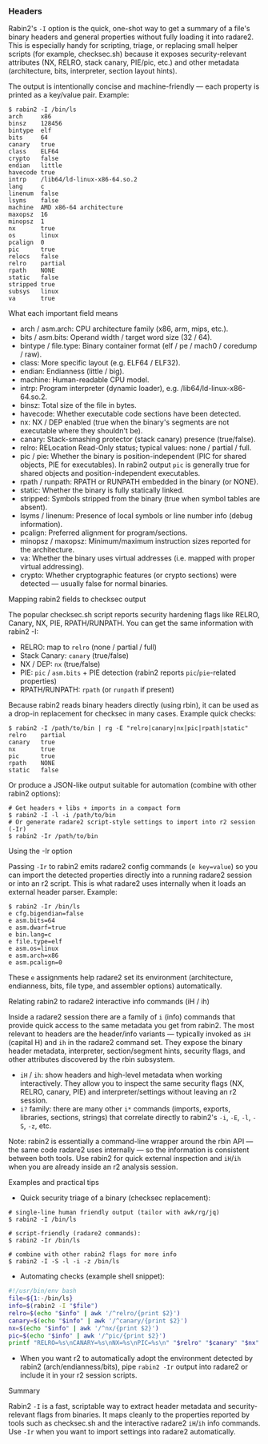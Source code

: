 ### Headers

Rabin2's `-I` option is the quick, one-shot way to get a summary of a file's binary headers and general properties without fully loading it into radare2. This is especially handy for scripting, triage, or replacing small helper scripts (for example, checksec.sh) because it exposes security-relevant attributes (NX, RELRO, stack canary, PIE/pic, etc.) and other metadata (architecture, bits, interpreter, section layout hints).

The output is intentionally concise and machine-friendly — each property is printed as a key/value pair. Example:

```console
$ rabin2 -I /bin/ls
arch     x86
binsz    128456
bintype  elf
bits     64
canary   true
class    ELF64
crypto   false
endian   little
havecode true
intrp    /lib64/ld-linux-x86-64.so.2
lang     c
linenum  false
lsyms    false
machine  AMD x86-64 architecture
maxopsz  16
minopsz  1
nx       true
os       linux
pcalign  0
pic      true
relocs   false
relro    partial
rpath    NONE
static   false
stripped true
subsys   linux
va       true
```

What each important field means

* arch / asm.arch: CPU architecture family (x86, arm, mips, etc.).
* bits / asm.bits: Operand width / target word size (32 / 64).
* bintype / file.type: Binary container format (elf / pe / mach0 / coredump / raw).
* class: More specific layout (e.g. ELF64 / ELF32).
* endian: Endianness (little / big).
* machine: Human-readable CPU model.
* intrp: Program interpreter (dynamic loader), e.g. /lib64/ld-linux-x86-64.so.2.
* binsz: Total size of the file in bytes.
* havecode: Whether executable code sections have been detected.
* nx: NX / DEP enabled (true when the binary's segments are not executable where they shouldn't be).
* canary: Stack-smashing protector (stack canary) presence (true/false).
* relro: RELocation Read-Only status; typical values: none / partial / full.
* pic / pie: Whether the binary is position-independent (PIC for shared objects, PIE for executables). In rabin2 output `pic` is generally true for shared objects and position-independent executables.
* rpath / runpath: RPATH or RUNPATH embedded in the binary (or NONE).
* static: Whether the binary is fully statically linked.
* stripped: Symbols stripped from the binary (true when symbol tables are absent).
* lsyms / linenum: Presence of local symbols or line number info (debug information).
* pcalign: Preferred alignment for program/sections.
* minopsz / maxopsz: Minimum/maximum instruction sizes reported for the architecture.
* va: Whether the binary uses virtual addresses (i.e. mapped with proper virtual addressing).
* crypto: Whether cryptographic features (or crypto sections) were detected — usually false for normal binaries.

Mapping rabin2 fields to checksec output

The popular checksec.sh script reports security hardening flags like RELRO, Canary, NX, PIE, RPATH/RUNPATH. You can get the same information with rabin2 -I:

* RELRO: map to `relro` (none / partial / full)
* Stack Canary: `canary` (true/false)
* NX / DEP: `nx` (true/false)
* PIE: `pic` / `asm.bits` + PIE detection (rabin2 reports `pic`/`pie`-related properties)
* RPATH/RUNPATH: `rpath` (or `runpath` if present)

Because rabin2 reads binary headers directly (using rbin), it can be used as a drop-in replacement for checksec in many cases. Example quick checks:

```console
$ rabin2 -I /path/to/bin | rg -E "relro|canary|nx|pic|rpath|static"
relro    partial
canary   true
nx       true
pic      true
rpath    NONE
static   false
```

Or produce a JSON-like output suitable for automation (combine with other rabin2 options):

```console
# Get headers + libs + imports in a compact form
$ rabin2 -I -l -i /path/to/bin
# Or generate radare2 script-style settings to import into r2 session (-Ir)
$ rabin2 -Ir /path/to/bin
```

Using the -Ir option

Passing `-Ir` to rabin2 emits radare2 config commands (``e key=value``) so you can import the detected properties directly into a running radare2 session or into an r2 script. This is what radare2 uses internally when it loads an external header parser. Example:

```console
$ rabin2 -Ir /bin/ls
e cfg.bigendian=false
e asm.bits=64
e asm.dwarf=true
e bin.lang=c
e file.type=elf
e asm.os=linux
e asm.arch=x86
e asm.pcalign=0
```

These `e` assignments help radare2 set its environment (architecture, endianness, bits, file type, and assembler options) automatically.

Relating rabin2 to radare2 interactive info commands (iH / ih)

Inside a radare2 session there are a family of `i` (info) commands that provide quick access to the same metadata you get from rabin2. The most relevant to headers are the header/info variants — typically invoked as `iH` (capital H) and `ih` in the radare2 command set. They expose the binary header metadata, interpreter, section/segment hints, security flags, and other attributes discovered by the rbin subsystem.

* `iH` / `ih`: show headers and high-level metadata when working interactively. They allow you to inspect the same security flags (NX, RELRO, canary, PIE) and interpreter/settings without leaving an r2 session.
* `i?` family: there are many other `i*` commands (imports, exports, libraries, sections, strings) that correlate directly to rabin2's `-i`, `-E`, `-l`, `-S`, `-z`, etc.

Note: rabin2 is essentially a command-line wrapper around the rbin API — the same code radare2 uses internally — so the information is consistent between both tools. Use rabin2 for quick external inspection and `iH`/`ih` when you are already inside an r2 analysis session.

Examples and practical tips

* Quick security triage of a binary (checksec replacement):

```console
# single-line human friendly output (tailor with awk/rg/jq)
$ rabin2 -I /bin/ls

# script-friendly (radare2 commands):
$ rabin2 -Ir /bin/ls

# combine with other rabin2 flags for more info
$ rabin2 -I -S -l -i -z /bin/ls
```

* Automating checks (example shell snippet):

```bash
#!/usr/bin/env bash
file=${1:-/bin/ls}
info=$(rabin2 -I "$file")
relro=$(echo "$info" | awk '/^relro/{print $2}')
canary=$(echo "$info" | awk '/^canary/{print $2}')
nx=$(echo "$info" | awk '/^nx/{print $2}')
pic=$(echo "$info" | awk '/^pic/{print $2}')
printf "RELRO=%s\nCANARY=%s\nNX=%s\nPIC=%s\n" "$relro" "$canary" "$nx" "$pic"
```

* When you want r2 to automatically adopt the environment detected by rabin2 (arch/endianness/bits), pipe `rabin2 -Ir` output into radare2 or include it in your r2 session scripts.

Summary

Rabin2 `-I` is a fast, scriptable way to extract header metadata and security-relevant flags from binaries. It maps cleanly to the properties reported by tools such as checksec.sh and the interactive radare2 `iH`/`ih` info commands. Use `-Ir` when you want to import settings into radare2 automatically.
